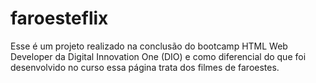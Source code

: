# faroesteflix

Esse é um projeto realizado na conclusão do bootcamp HTML Web Developer da Digital Innovation One (DIO) e como diferencial do que foi desenvolvido no curso essa página trata dos filmes de faroestes.
